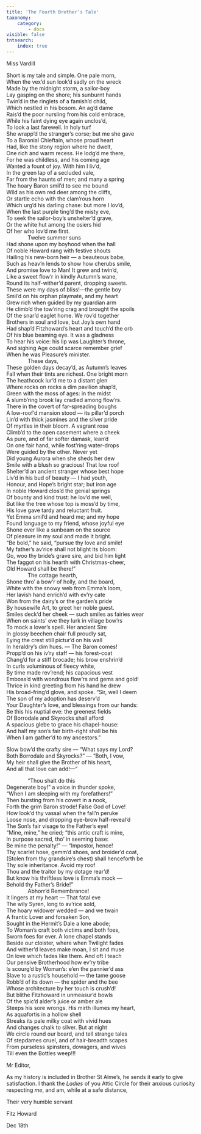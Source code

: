 ```yaml
---
title: 'The Fourth Brother’s Tale'
taxonomy:
    category:
        - docs
visible: false
tntsearch:
    index: true
---
```


<div class="author">Miss Vardill</div>

Short is my tale and simple. One pale morn,  
When the vex’d sun look’d sadly on the wreck  
Made by the midnight storm, a sailor-boy  
Lay gasping on the shore; his sunburnt hands  
Twin’d in the ringlets of a famish’d child,  
Which nestled in his bosom. An ag’d dame  
Rais’d the poor nursling from his cold embrace,  
While his faint dying eye again unclos’d,  
To look a last farewell. In holy turf  
She wrapp’d the stranger’s corse; but me she gave  
To a Baronial Chieftain, whose proud heart  
Had, like the stony region where he dwelt,  
One rich and warm recess. He lodg’d me there,  
For he was childless, and his coming age  
Wanted a fount of joy. With him I liv’d,  
In the green lap of a secluded vale,  
Far from the haunts of men; and many a spring  
The hoary Baron smil’d to see me bound   
Wild as his own red deer among the cliffs,  
Or startle echo with the clam’rous horn  
Which urg’d his darling chase: but more I lov’d,  
When the last purple ting’d the misty eve,  
To seek the sailor-boy’s unshelter’d grave,  
Or the white hut among the osiers hid  
Of her who lov’d me first.  
&emsp;&emsp;&emsp;&emsp;Twelve summer suns  
Had shone upon my boyhood when the hall  
Of noble Howard rang with festive shouts  
Hailing his new-born heir — a beauteous babe,  
Such as heav’n lends to show how cherubs smile,  
And promise love to Man! It grew and twin’d,  
Like a sweet flow’r in kindly Autumn’s wane,  
Round its half-wither’d parent, dropping sweets.  
These were my days of bliss!—the gentle boy  
Smil’d on his orphan playmate, and my heart  
Grew rich when guided by my guardian arm  
He climb’d the tow’ring crag and brought the spoils  
Of the snar’d eaglet home. We rov’d together  
Brothers in soul and love, but Joy’s own hand  
Had shap’d Fitzhoward’s heart and touch’d the orb  
Of his blue beaming eye. It was a gladness  
To hear his voice: his lip was Laughter’s throne,  
And sighing Age could scarce remember grief  
When he was Pleasure’s minister.  
&emsp;&emsp;&emsp;&emsp;These days,  
These golden days decay’d, as Autumn’s leaves  
Fall when their tints are richest. One bright morn  
The heathcock lur’d me to a distant glen  
Where rocks on rocks a dim pavilion shap’d,  
Green with the moss of ages: in the midst  
A slumb’ring brook lay cradled among flow’rs.  
There in the covert of far-spreading boughs  
A low-roof’d mansion stood — its pillar’d porch  
Lin’d with thick jasmines and the silver pride  
Of myrtles in their bloom. A vagrant rose  
Climb’d to the open casement where a cheek  
As pure, and of far softer damask, lean’d  
On one fair hand, while fost’ring water-drops  
Were guided by the other. Never yet  
Did young Aurora when she sheds her dew  
Smile with a blush so gracious! That low roof  
Shelter’d an ancient stranger whose best hope  
Liv’d in his bud of beauty — I had youth,  
Honour, and Hope’s bright star; but iron age  
In noble Howard clos’d the genial springs  
Of bounty and kind trust: he lov’d me well,  
But like the tree whose top is moss’d by time,  
His love gave tardy and reluctant fruit.  
Yet Emma smil’d and heard me; and my hope  
Found language to my friend, whose joyful eye  
Shone ever like a sunbeam on the source  
Of pleasure in my soul and made it bright.  
“Be bold,” he said, “pursue thy love and smile!  
My father’s av’rice shall not blight its bloom:  
Go, woo thy bride’s grave sire, and bid him light  
The faggot on his hearth with Christmas-cheer,  
Old Howard shall be there!”  
&emsp;&emsp;&emsp;&emsp;The cottage hearth,  
Shone thro’ a bow’r of holly, and the board,  
White with the snowy web from Emma’s loom,  
Her lavish hand enrich’d with ev’ry cate  
Won from the dairy’s or the garden’s pride  
By housewife Art, to greet her noble guest.  
Smiles deck’d her cheek — such smiles as fairies wear  
When on saints’ eve they lurk in village bow’rs  
To mock a lover’s spell. Her ancient Sire  
In glossy beechen chair full proudly sat,  
Eying the crest still pictur’d on his wall  
In heraldry’s dim hues. — The Baron comes!  
Propp’d on his iv’ry staff — his forest-coat  
Chang’d for a stiff brocade; his brow enshrin’d  
In curls voluminous of fleecy white,  
By time made rev’rend; his capacious vest  
Emboss’d with wondrous flow’rs and gems and gold!  
Thrice in kind greeting from his hand he drew  
His broad-fring’d glove, and spoke. “Sir, well I deem  
The son of my adoption has deserv’d  
Your Daughter’s love, and blessings from our hands:  
Be this his nuptial eve: the greenest fields  
Of Borrodale and Skyrocks shall afford  
A spacious glebe to grace his chapel-house:  
And half my son’s fair birth-right shall be his  
When I am gather’d to my ancestors.”  

Slow bow’d the crafty sire — “What says my Lord?  
Both Borrodale and Skyrocks?” — “Both, I vow,  
My heir shall give the Brother of his heart,  
And all that love can add!—”

&emsp;&emsp;&emsp;&emsp;“Thou shalt do this  
Degenerate boy!” a voice in thunder spoke,  
“When I am sleeping with my forefathers!”  
Then bursting from his covert in a nook,  
Forth the grim Baron strode! False God of Love!  
How look’d thy vassal when the fall’n peruke  
Loose nose, and dropping eye-brow half-reveal’d  
The Son’s fair visage to the Father’s eye!  
“Mine, mine,” he cried; “this antic craft is mine,  
In purpose sacred, tho’ in seeming base:  
Be mine the penalty!” — “Impostor, hence!  
Thy scarlet hose, gemm’d shoes, and broider’d coat,  
(Stolen from thy grandsire’s chest) shall henceforth be  
Thy sole inheritance. Avoid my roof  
Thou and the traitor by my dotage rear’d!  
But know his thriftless love is Emma’s mock —  
Behold thy Father’s Bride!”  
&emsp;&emsp;&emsp;&emsp;Abhorr’d Remembrance!  
It lingers at my heart — That fatal eve  
The wily Syren, long to av’rice sold,  
The hoary widower wedded — and we twain  
A frantic Lover and forsaken Son,  
Sought in the Hermit’s Dale a lone abode;  
To Woman’s craft both victims and both foes,  
Sworn foes for ever. A lone chapel stands  
Beside our cloister, where when Twilight fades  
And wither’d leaves make moan, I sit and muse  
On love which fades like them. And oft I teach  
Our pensive Brotherhood how ev’ry tribe  
Is scourg’d by Woman’s: e’en the pannier’d ass  
Slave to a rustic’s household — the tame goose  
Robb’d of its down — the spider and the bee  
Whose architecture by her touch is crush’d!  
But blithe Fitzhoward in unmeasur’d bowls  
Of the spic’d alder’s juice or amber ale  
Steeps his sore wrongs. His mirth illumes my heart,  
As aquafortis in a hollow shell  
Streaks its pale milky coat with vivid hues  
And changes chalk to silver. But at night  
We circle round our board, and tell strange tales  
Of stepdames cruel, and of hair-breadth scapes  
From purseless spinsters, dowagers, and wives  
Till even the Bottles weep!!!  

Mr Editor,

As my history is included in Brother St Alme’s, he sends it early to give satisfaction. I thank the *Ladies* of you Attic Circle for their anxious curiosity respecting *me*, and am, while at a safe distance,

Their very humble servant

Fitz Howard

Dec 18th
